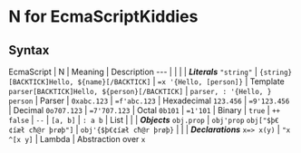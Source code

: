 # N for EcmaScriptKiddies

## Syntax

EcmaScript | N | Meaning | Description
 --- |
 |
 | | ***Literals***
`"string"` | `{string}`
`[BACKTICK]Hello, ${name}[/BACKTICK]` | `=x '{Hello, [person]}` | Template
`parser[BACKTICK]Hello, ${person}[/BACKTICK]` | `parser, : '{Hello, } person` | Parser
 |
`0xabc.123` | `=f'abc.123` | Hexadecimal
`123.456` | `=9'123.456` | Decimal
`0o707.123` | `=7'707.123` | Octal
`0b101` | `=1'101` | Binary
 |
`true` | `++`
`false` | `--`
 |
`[a, b]` | `: a b` | List
 |
 | | ***Objects***
`obj.prop` | `obj'prop`
`obj["$þ€¢íæł cħ@r þrøþ"]` | `obj'{$þ€¢íæł cħ@r þrøþ}`
 |
 | | ***Declarations***
`x=> x(y)` | `"x ^[x y]` | Lambda | Abstraction over `x`
